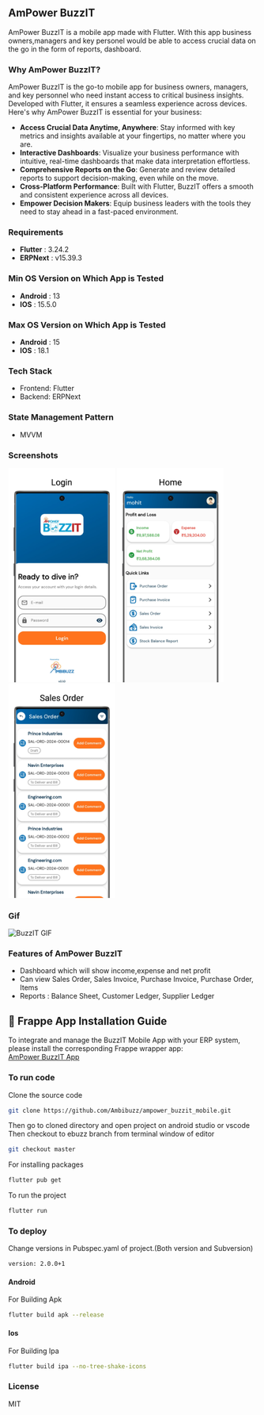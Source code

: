 ## AmPower BuzzIT
AmPower BuzzIT is a mobile app made with Flutter. With this app business owners,managers and key personel would be able to access crucial data on the go in the form of reports, dashboard.

### Why AmPower BuzzIT?

AmPower BuzzIT is the go-to mobile app for business owners, managers, and key personnel who need instant access to critical business insights. Developed with Flutter, it ensures a seamless experience across devices. Here's why AmPower BuzzIT is essential for your business:

- **Access Crucial Data Anytime, Anywhere**: Stay informed with key metrics and insights available at your fingertips, no matter where you are.
- **Interactive Dashboards**: Visualize your business performance with intuitive, real-time dashboards that make data interpretation effortless.
- **Comprehensive Reports on the Go**: Generate and review detailed reports to support decision-making, even while on the move.
- **Cross-Platform Performance**: Built with Flutter, BuzzIT offers a smooth and consistent experience across all devices.
- **Empower Decision Makers**: Equip business leaders with the tools they need to stay ahead in a fast-paced environment.

### Requirements
- **Flutter** : 3.24.2
- **ERPNext** : v15.39.3

### Min OS Version on Which App is Tested
- **Android** : 13
- **IOS** : 15.5.0

### Max OS Version on Which App is Tested
- **Android** : 15
- **IOS** : 18.1

### Tech Stack
- Frontend: Flutter
- Backend: ERPNext

### State Management Pattern
- MVVM

### Screenshots

<kbd><img width="216" height="432" src="screenshots/login.png" alt="Login" /></kbd>
<kbd><img width="216" height="432" src="screenshots/home.png" alt="Home" /></kbd>
<kbd><img width="216" height="432" src="screenshots/doctype.png" alt="Item Info" /></kbd>

### Gif

<img src="https://github.com/Ambibuzz/ampower_buzzit_mobile_app/blob/buzzit_flutter/gif/buzzit_recording.gif" alt="BuzzIT GIF" width="216" height="432">

### Features of AmPower BuzzIT
- Dashboard which will show income,expense and net profit
- Can view Sales Order, Sales Invoice, Purchase Invoice, Purchase Order, Items
- Reports : Balance Sheet, Customer Ledger, Supplier Ledger

## 🔗 Frappe App Installation Guide

To integrate and manage the BuzzIT Mobile App with your ERP system, please install the corresponding Frappe wrapper app:  
[AmPower BuzzIT App](https://github.com/Ambibuzz/ampower_buzzit_app)


### To run code
Clone the source code<br/>
```sh
git clone https://github.com/Ambibuzz/ampower_buzzit_mobile.git
```
Then go to cloned directory and open project on android studio or vscode<br/>
Then checkout to ebuzz branch from terminal window of editor<br/>
```sh
git checkout master
```
For installing packages<br/>
```sh
flutter pub get
```
To run the project<br/>
```sh
flutter run
```

### To deploy
Change versions in Pubspec.yaml of project.(Both version and Subversion)
```sh
version: 2.0.0+1
```
#### Android
For Building Apk
```sh
flutter build apk --release
```


#### Ios
For Building Ipa
```sh
flutter build ipa --no-tree-shake-icons
```


### License
MIT
